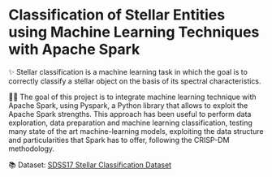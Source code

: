 # Classification of Stellar Entities using Machine Learning Techniques with Apache Spark 

✨ Stellar classification is a machine learning task in which the goal is to correctly 
classify a stellar object on the basis of its spectral characteristics.

🧑‍💻 The goal of this project is to integrate machine learning technique with Apache 
Spark, using Pyspark, a Python library that allows to exploit the Apache Spark 
strengths. This approach has been useful to perform data exploration, data preparation 
and machine learning classification, testing many state of the art machine-learning 
models, exploiting the data structure and particularities that Spark has to offer, 
following the CRISP-DM methodology.

📚 Dataset: [SDSS17 Stellar Classification Dataset](https://www.kaggle.com/datasets/fedesoriano/stellar-classification-dataset-sdss17)

